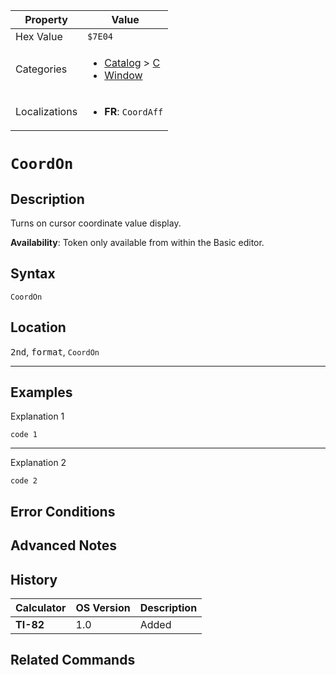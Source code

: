 | Property      | Value |
|---------------|-------|
| Hex Value     | `$7E04`|
| Categories    | <ul><li>[Catalog](<../categories/Catalog.md>) > [C](<../categories/Catalog.md#C>)</li><li>[Window](<../categories/Window.md>)</li></ul> |
| Localizations | <ul><li><b>FR</b>: `CoordAff`</li></ul> |

# `CoordOn`

## Description
Turns on cursor coordinate value display.


<b>Availability</b>: Token only available from within the Basic editor.

## Syntax
`CoordOn`

## Location
<kbd>2nd</kbd>, <kbd>format</kbd>, `CoordOn`
<hr>

## Examples

Explanation 1
```ti-basic
code 1
```
---
Explanation 2
```ti-basic
code 2
```

## Error Conditions


## Advanced Notes


## History
| Calculator | OS Version | Description |
|------------|------------|-------------|
| <b>TI-82</b> | 1.0 | Added

## Related Commands

    